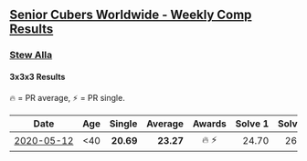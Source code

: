 <style>table {white-space: nowrap;}</style>

## [Senior Cubers Worldwide - Weekly Comp Results](/scw-comp/results/)
### [Stew Alla](README.md)
#### 3x3x3 Results

<span style="white-space: nowrap;">🔥 = PR average</span>, <span style="white-space: nowrap;">⚡ = PR single</span>.

| Date | Age | Single | Average | Awards | Solve 1 | Solve 2 | Solve 3 | Solve 4 | Solve 5 | Video |
| :--: | :--: | --: | --: | :--: | --: | --: | --: | --: | --: | :-- |
| [2020-05-12](../../results/2020-05-12/333.md) | <40 | **20.69** | **23.27** | 🔥 ⚡ | 24.70 | 26.14 | 21.96 | **20.69** | 23.15 | [Link](https://www.facebook.com/events/546188069600739/permalink/550354812517398/) |


<!-- Global site tag (gtag.js) - Google Analytics -->
<script async src="https://www.googletagmanager.com/gtag/js?id=UA-86348435-3"></script>
<script>window.dataLayer = window.dataLayer || []; function gtag() {dataLayer.push(arguments);} gtag('js', new Date()); gtag('config', 'UA-86348435-3');</script>
